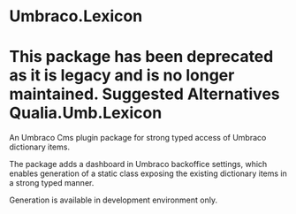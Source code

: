 # Umbraco.Lexicon


This package has been deprecated as it is legacy and is no longer maintained.
Suggested Alternatives
Qualia.Umb.Lexicon
===========================


An Umbraco Cms plugin package for strong typed access of Umbraco dictionary items. 
      
The package adds a dashboard in Umbraco backoffice settings, which enables generation of a static class exposing the existing dictionary items in a strong typed manner.
      
Generation is available in development environment only.
